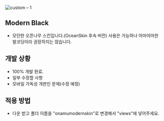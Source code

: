 ![custom – 1](https://user-images.githubusercontent.com/53139020/65384446-8388fa00-dd5d-11e9-85cd-7d75d4345adc.png)
## Modern Black
 * 모던한 오픈나무 스킨입니다.(OceanSkin 후속 버전) 사용은 가능하나 어마어마한 발코딩이라 권장하지는 않습니다.

## 개발 상황
 * 100% 개발 완료.
 * 일부 수정할 사항
  * 모바일 가독성 개판인 문제(수정 예정)

## 적용 방법
 * 다운 받고 폴더 이름을 "onamumodernskin"로 변경해서 "views"에 넣어주세요.
